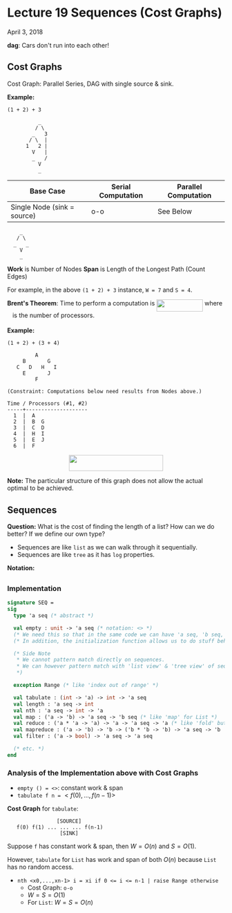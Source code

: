 # Lecture 19 Sequences (Cost Graphs)

April 3, 2018

__dag__: Cars don't run into each other!

## Cost Graphs

Cost Graph: Parallel Series, DAG with single source & sink.

__Example:__

```
(1 + 2) + 3

          _
         / \
        _   3
       / \  |
      1   2 |
        V   |
        _   /
          V
          _
```

| Base Case | Serial Computation | Parallel Computation |
| --------- | ------------------ | -------------------- |
| Single Node (sink = source) | o-o | See Below |

```
    _
   / \
  _   _
    V
    _
```

__Work__ is Number of Nodes
__Span__ is Length of the Longest Path (Count Edges)

For example, in the above `(1 + 2) + 3` instance, `W = 7` and `S = 4`.

__Brent's Theorem__: Time to perform a computation is <img src="https://rawgit.com/SAMFYB/FP-150-Notebook/master/svgs/8439b70bf473858853994d1a6012877b.svg?invert_in_darkmode" align=middle width=107.49453pt height=28.67073pt/> where <img src="https://rawgit.com/SAMFYB/FP-150-Notebook/master/svgs/2ec6e630f199f589a2402fdf3e0289d5.svg?invert_in_darkmode" align=middle width=8.270625pt height=14.15535pt/> is the number of processors.

__Example:__

```
(1 + 2) + (3 + 4)

         A
     B       G
   C   D   H   I
     E       J
         F

(Constraint: Computations below need results from Nodes above.)

Time / Processors (#1, #2)
-----+--------------------
  1  |  A
  2  |  B  G
  3  |  C  D
  4  |  H  I
  5  |  E  J
  6  |  F
```

<p align="center"><img src="https://rawgit.com/SAMFYB/FP-150-Notebook/master/svgs/d9296a5db2a038abb470f5edc833087c.svg?invert_in_darkmode" align=middle width=218.6547pt height=36.82569pt/></p>

__Note:__ The particular structure of this graph does not allow the actual optimal to be achieved.

## Sequences

__Question:__ What is the cost of finding the length of a list? How can we do better? If we define our own type?

- Sequences are like `list` as we can walk through it sequentially.
- Sequences are like `tree` as it has `log` properties.

__Notation:__ <img src="https://rawgit.com/SAMFYB/FP-150-Notebook/master/svgs/ac8ee1bcaf9adabf24373dc81cc947c9.svg?invert_in_darkmode" align=middle width=114.95253pt height=17.72397pt/>

### Implementation

```sml
signature SEQ =
sig
  type 'a seq (* abstract *)

  val empty : unit -> 'a seq (* notation: <> *)
  (* We need this so that in the same code we can have 'a seq, 'b seq, so on at the same time. *)
  (* In addition, the initialization function allows us to do stuff behind the scene. *)

  (* Side Note
   * We cannot pattern match directly on sequences.
   * We can however pattern match with 'list view' & 'tree view' of sequences.
   *)

  exception Range (* like 'index out of range' *)

  val tabulate : (int -> 'a) -> int -> 'a seq
  val length : 'a seq -> int
  val nth : 'a seq -> int -> 'a
  val map : ('a -> 'b) -> 'a seq -> 'b seq (* like 'map' for List *)
  val reduce : ('a * 'a -> 'a) -> 'a -> 'a seq -> 'a (* like 'fold' but has a more stricted type *)
  val mapreduce : ('a -> 'b) -> 'b -> ('b * 'b -> 'b) -> 'a seq -> 'b
  val filter : ('a -> bool) -> 'a seq -> 'a seq

  (* etc. *)
end
```

### Analysis of the Implementation above with Cost Graphs

- `empty () = <>`: constant work & span
- `tabulate f n =` $<f(0),...,f(n-1)>$

__Cost Graph__ for `tabulate`:

```
                [SOURCE]
   f(0) f(1) ... ... ... f(n-1)
                 [SINK]
```

Suppose `f` has constant work & span, then $W=O(n)$ and $S=O(1)$.

However, `tabulate` for `List` has work and span of both $O(n)$ because `List` has no random access.

- `nth <x0,...,xn-1> i = xi if 0 <= i <= n-1 | raise Range otherwise`
  - Cost Graph: `o-o`
  - $W = S = O(1)$
  - For `List`: $W = S = O(n)$

